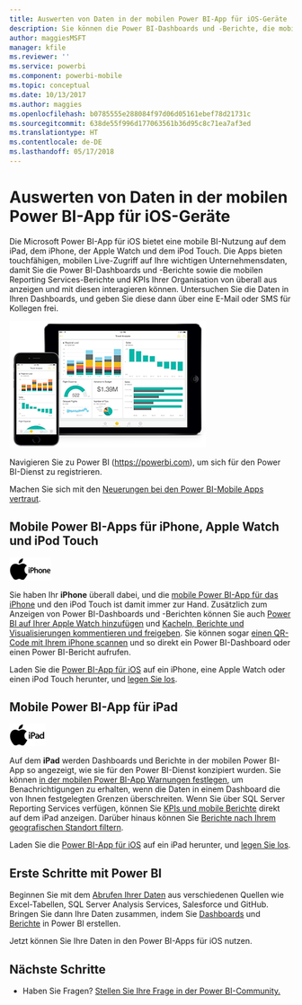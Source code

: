 ```yaml
---
title: Auswerten von Daten in der mobilen Power BI-App für iOS-Geräte
description: Sie können die Power BI-Dashboards und -Berichte, die mobilen Reporting Services-Berichte und KPIs auf Ihrem iPad und iPhone, auf Ihrer Apple Watch und Ihrem iPod Touch anzeigen und mit ihnen interagieren.
author: maggiesMSFT
manager: kfile
ms.reviewer: ''
ms.service: powerbi
ms.component: powerbi-mobile
ms.topic: conceptual
ms.date: 10/13/2017
ms.author: maggies
ms.openlocfilehash: b0785555e288084f97d06d05161ebef78d21731c
ms.sourcegitcommit: 638de55f996d177063561b36d95c8c71ea7af3ed
ms.translationtype: HT
ms.contentlocale: de-DE
ms.lasthandoff: 05/17/2018
---
```

# <a name="explore-your-data-on-the-power-bi-mobile-app-for-ios-devices"></a>Auswerten von Daten in der mobilen Power BI-App für iOS-Geräte
Die Microsoft Power BI-App für iOS bietet eine mobile BI-Nutzung auf dem iPad, dem iPhone, der Apple Watch und dem iPod Touch. Die Apps bieten touchfähigen, mobilen Live-Zugriff auf Ihre wichtigen Unternehmensdaten, damit Sie die Power BI-Dashboards und -Berichte sowie die mobilen Reporting Services-Berichte und KPIs Ihrer Organisation von überall aus anzeigen und mit diesen interagieren können. Untersuchen Sie die Daten in Ihren Dashboards, und geben Sie diese dann über eine E-Mail oder SMS für Kollegen frei.

![iPhone und iPad](media/mobile-ios-ipad-iphone-apps/pbi_ipad_iphonedevices.png)

Navigieren Sie zu Power BI (https://powerbi.com), um sich für den Power BI-Dienst zu registrieren.

Machen Sie sich mit den [Neuerungen bei den Power BI-Mobile Apps vertraut](mobile-whats-new-in-the-mobile-apps.md).

## <a name="power-bi-mobile-app-for-iphone-apple-watch-and-ipod-touch"></a>Mobile Power BI-Apps für iPhone, Apple Watch und iPod Touch
![iPhone-Logo](media/mobile-ios-ipad-iphone-apps/iphone-logo-40-px.png)

Sie haben Ihr **iPhone** überall dabei, und die [mobile Power BI-App für das iPhone](mobile-ipad-app-get-started.md) und den iPod Touch ist damit immer zur Hand. Zusätzlich zum Anzeigen von Power BI-Dashboards und -Berichten können Sie auch [Power BI auf Ihrer Apple Watch hinzufügen](mobile-apple-watch.md) und [Kacheln, Berichte und Visualisierungen kommentieren und freigeben](mobile-annotate-and-share-a-tile-from-the-mobile-apps.md). Sie können sogar [einen QR-Code mit Ihrem iPhone scannen](mobile-apps-qr-code.md) und so direkt ein Power BI-Dashboard oder einen Power BI-Bericht aufrufen.

Laden Sie die [Power BI-App für iOS](http://go.microsoft.com/fwlink/?LinkId=522062) auf ein iPhone, eine Apple Watch oder einen iPod Touch herunter, und [legen Sie los](mobile-iphone-app-get-started.md).

## <a name="power-bi-mobile-app-for-ipad"></a>Mobile Power BI-App für iPad
![iPad-Logo](media/mobile-ios-ipad-iphone-apps/ipad-logo-40-px.png)

Auf dem **iPad** werden Dashboards und Berichte in der mobilen Power BI-App so angezeigt, wie sie für den Power BI-Dienst konzipiert wurden. Sie können [in der mobilen Power BI-App Warnungen festlegen](mobile-set-data-alerts-in-the-mobile-apps.md), um Benachrichtigungen zu erhalten, wenn die Daten in einem Dashboard die von Ihnen festgelegten Grenzen überschreiten. Wenn Sie über SQL Server Reporting Services verfügen, können Sie [KPIs und mobile Berichte](mobile-app-ssrs-kpis-mobile-on-premises-reports.md) direkt auf dem iPad anzeigen. Darüber hinaus können Sie [Berichte nach Ihrem geografischen Standort filtern](mobile-apps-geographic-filtering.md).  

Laden Sie die [Power BI-App für iOS](http://go.microsoft.com/fwlink/?LinkId=522062) auf ein iPad herunter, und [legen Sie los](mobile-ipad-app-get-started.md).

## <a name="get-started-with-power-bi"></a>Erste Schritte mit Power BI
Beginnen Sie mit dem [Abrufen Ihrer Daten](service-get-data.md) aus verschiedenen Quellen wie Excel-Tabellen, SQL Server Analysis Services, Salesforce und GitHub. Bringen Sie dann Ihre Daten zusammen, indem Sie [Dashboards](service-dashboards.md) und [Berichte](service-reports.md) in Power BI erstellen.

Jetzt können Sie Ihre Daten in den Power BI-Apps für iOS nutzen.

## <a name="next-steps"></a>Nächste Schritte
* Haben Sie Fragen? [Stellen Sie Ihre Frage in der Power BI-Community.](http://community.powerbi.com/)

